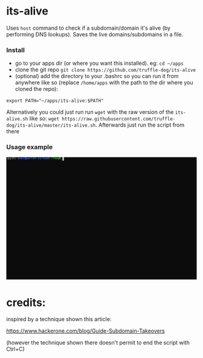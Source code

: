 # its-alive
Uses `host` command  to check if a subdomain/domain it's alive (by performing DNS lookups). 
Saves the live domains/subdomains in a file.

### Install
* go to your apps dir (or where you want this installed). eg: `cd ~/apps`
* clone the git repo 
`git clone https://github.com/truffle-dog/its-alive`
* (optional) add the directory to your .bashrc so you can run it from anywhere like so (replace `/home/apps` with the path to the dir where you cloned the repo):
```
export PATH="~/apps/its-alive:$PATH" 
```
Alternatively you could just run run `wget` with the raw version of the `its-alive.sh` like so:
`wget https://raw.githubusercontent.com/truffle-dog/its-alive/master/its-alive.sh`. Afterwards just run the script from there


### Usage example
![Example](./docs/usage_example.svg)



# credits:
inspired by a technique shown this article:




https://www.hackerone.com/blog/Guide-Subdomain-Takeovers




(however the technique shown there doesn't permit to end the script with Ctrl+C)
